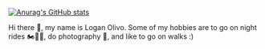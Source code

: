 [![Anurag's GitHub stats](https://github-readme-stats.vercel.app/api?username=Scylicle)](https://github.com/anuraghazra/github-readme-stats)

Hi there 👋, my name is Logan Olivo. Some of my hobbies are to go on night rides 🏍💨💨, do photography 📸, and like to go on walks :)
